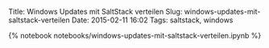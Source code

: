 Title: Windows Updates mit SaltStack verteilen
Slug: windows-updates-mit-saltstack-verteilen
Date: 2015-02-11 16:02
Tags: saltstack, windows

{% notebook notebooks/windows-updates-mit-saltstack-verteilen.ipynb %}
